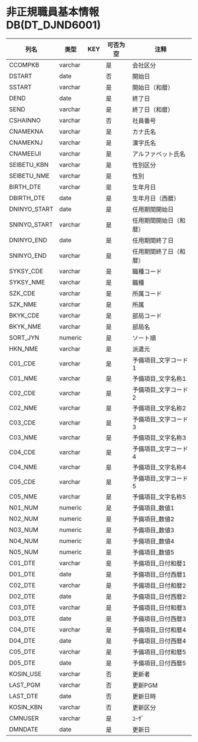 # 非正規職員基本情報DB(DT_DJND6001)
| 列名   | 类型   | KEY  | 可否为空 | 注释   |
| ---- | ---- | ---- | ---- | ---- |
|CCOMPKB|varchar||是|会社区分|
|DSTART|date||否|開始日|
|SSTART|varchar||是|開始日（和暦）|
|DEND|date||是|終了日|
|SEND|varchar||是|終了日（和暦）|
|CSHAINNO|varchar||否|社員番号|
|CNAMEKNA|varchar||是|カナ氏名|
|CNAMEKNJ|varchar||是|漢字氏名|
|CNAMEEIJI|varchar||是|アルファベット氏名|
|SEIBETU_KBN|varchar||是|性別区分|
|SEIBETU_NME|varchar||是|性別|
|BIRTH_DTE|varchar||是|生年月日|
|DBIRTH_DTE|date||是|生年月日（西暦）|
|DNINYO_START|date||是|任用期間開始日|
|SNINYO_START|varchar||是|任用期間開始日（和暦）|
|DNINYO_END|date||是|任用期間終了日|
|SNINYO_END|varchar||是|任用期間終了日（和暦）|
|SYKSY_CDE|varchar||是|職種コード|
|SYKSY_NME|varchar||是|職種|
|SZK_CDE|varchar||是|所属コード|
|SZK_NME|varchar||是|所属|
|BKYK_CDE|varchar||是|部局コード|
|BKYK_NME|varchar||是|部局名|
|SORT_JYN|numeric||是|ソート順|
|HKN_NME|varchar||是|派遣元|
|C01_CDE|varchar||是|予備項目_文字コード1|
|C01_NME|varchar||是|予備項目_文字名称1|
|C02_CDE|varchar||是|予備項目_文字コード2|
|C02_NME|varchar||是|予備項目_文字名称2|
|C03_CDE|varchar||是|予備項目_文字コード3|
|C03_NME|varchar||是|予備項目_文字名称3|
|C04_CDE|varchar||是|予備項目_文字コード4|
|C04_NME|varchar||是|予備項目_文字名称4|
|C05_CDE|varchar||是|予備項目_文字コード5|
|C05_NME|varchar||是|予備項目_文字名称5|
|N01_NUM|numeric||是|予備項目_数値1|
|N02_NUM|numeric||是|予備項目_数値2|
|N03_NUM|numeric||是|予備項目_数値3|
|N04_NUM|numeric||是|予備項目_数値4|
|N05_NUM|numeric||是|予備項目_数値5|
|C01_DTE|varchar||是|予備項目_日付和暦1|
|D01_DTE|date||是|予備項目_日付西暦1|
|C02_DTE|varchar||是|予備項目_日付和暦2|
|D02_DTE|date||是|予備項目_日付西暦2|
|C03_DTE|varchar||是|予備項目_日付和暦3|
|D03_DTE|date||是|予備項目_日付西暦3|
|C04_DTE|varchar||是|予備項目_日付和暦4|
|D04_DTE|date||是|予備項目_日付西暦4|
|C05_DTE|varchar||是|予備項目_日付和暦5|
|D05_DTE|date||是|予備項目_日付西暦5|
|KOSIN_USE|varchar||否|更新者|
|LAST_PGM|varchar||否|更新PGM|
|LAST_DTE|date||否|更新日時|
|KOSIN_KBN|varchar||否|更新区分|
|CMNUSER|varchar||是|ﾕｰｻﾞ|
|DMNDATE|date||是|更新日|
